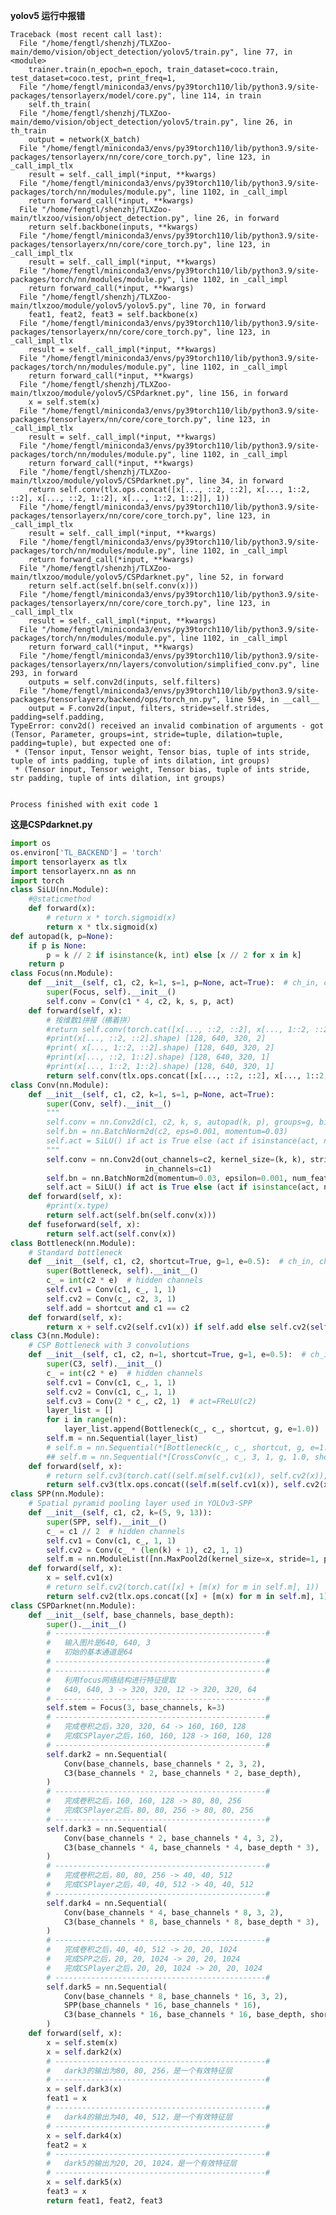 **yolov5 运行中报错** 

    Traceback (most recent call last):
      File "/home/fengtl/shenzhj/TLXZoo-main/demo/vision/object_detection/yolov5/train.py", line 77, in <module>
        trainer.train(n_epoch=n_epoch, train_dataset=coco.train, test_dataset=coco.test, print_freq=1,
      File "/home/fengtl/miniconda3/envs/py39torch110/lib/python3.9/site-packages/tensorlayerx/model/core.py", line 114, in train
        self.th_train(
      File "/home/fengtl/shenzhj/TLXZoo-main/demo/vision/object_detection/yolov5/train.py", line 26, in th_train
        output = network(X_batch)
      File "/home/fengtl/miniconda3/envs/py39torch110/lib/python3.9/site-packages/tensorlayerx/nn/core/core_torch.py", line 123, in _call_impl_tlx
        result = self._call_impl(*input, **kwargs)
      File "/home/fengtl/miniconda3/envs/py39torch110/lib/python3.9/site-packages/torch/nn/modules/module.py", line 1102, in _call_impl
        return forward_call(*input, **kwargs)
      File "/home/fengtl/shenzhj/TLXZoo-main/tlxzoo/vision/object_detection.py", line 26, in forward
        return self.backbone(inputs, **kwargs)
      File "/home/fengtl/miniconda3/envs/py39torch110/lib/python3.9/site-packages/tensorlayerx/nn/core/core_torch.py", line 123, in _call_impl_tlx
        result = self._call_impl(*input, **kwargs)
      File "/home/fengtl/miniconda3/envs/py39torch110/lib/python3.9/site-packages/torch/nn/modules/module.py", line 1102, in _call_impl
        return forward_call(*input, **kwargs)
      File "/home/fengtl/shenzhj/TLXZoo-main/tlxzoo/module/yolov5/yolov5.py", line 70, in forward
        feat1, feat2, feat3 = self.backbone(x)
      File "/home/fengtl/miniconda3/envs/py39torch110/lib/python3.9/site-packages/tensorlayerx/nn/core/core_torch.py", line 123, in _call_impl_tlx
        result = self._call_impl(*input, **kwargs)
      File "/home/fengtl/miniconda3/envs/py39torch110/lib/python3.9/site-packages/torch/nn/modules/module.py", line 1102, in _call_impl
        return forward_call(*input, **kwargs)
      File "/home/fengtl/shenzhj/TLXZoo-main/tlxzoo/module/yolov5/CSPdarknet.py", line 156, in forward
        x = self.stem(x)
      File "/home/fengtl/miniconda3/envs/py39torch110/lib/python3.9/site-packages/tensorlayerx/nn/core/core_torch.py", line 123, in _call_impl_tlx
        result = self._call_impl(*input, **kwargs)
      File "/home/fengtl/miniconda3/envs/py39torch110/lib/python3.9/site-packages/torch/nn/modules/module.py", line 1102, in _call_impl
        return forward_call(*input, **kwargs)
      File "/home/fengtl/shenzhj/TLXZoo-main/tlxzoo/module/yolov5/CSPdarknet.py", line 34, in forward
        return self.conv(tlx.ops.concat([x[..., ::2, ::2], x[..., 1::2, ::2], x[..., ::2, 1::2], x[..., 1::2, 1::2]], 1))
      File "/home/fengtl/miniconda3/envs/py39torch110/lib/python3.9/site-packages/tensorlayerx/nn/core/core_torch.py", line 123, in _call_impl_tlx
        result = self._call_impl(*input, **kwargs)
      File "/home/fengtl/miniconda3/envs/py39torch110/lib/python3.9/site-packages/torch/nn/modules/module.py", line 1102, in _call_impl
        return forward_call(*input, **kwargs)
      File "/home/fengtl/shenzhj/TLXZoo-main/tlxzoo/module/yolov5/CSPdarknet.py", line 52, in forward
        return self.act(self.bn(self.conv(x)))
      File "/home/fengtl/miniconda3/envs/py39torch110/lib/python3.9/site-packages/tensorlayerx/nn/core/core_torch.py", line 123, in _call_impl_tlx
        result = self._call_impl(*input, **kwargs)
      File "/home/fengtl/miniconda3/envs/py39torch110/lib/python3.9/site-packages/torch/nn/modules/module.py", line 1102, in _call_impl
        return forward_call(*input, **kwargs)
      File "/home/fengtl/miniconda3/envs/py39torch110/lib/python3.9/site-packages/tensorlayerx/nn/layers/convolution/simplified_conv.py", line 293, in forward
        outputs = self.conv2d(inputs, self.filters)
      File "/home/fengtl/miniconda3/envs/py39torch110/lib/python3.9/site-packages/tensorlayerx/backend/ops/torch_nn.py", line 594, in __call__
        output = F.conv2d(input, filters, stride=self.strides, padding=self.padding,
    TypeError: conv2d() received an invalid combination of arguments - got (Tensor, Parameter, groups=int, stride=tuple, dilation=tuple, padding=tuple), but expected one of:
     * (Tensor input, Tensor weight, Tensor bias, tuple of ints stride, tuple of ints padding, tuple of ints dilation, int groups)
     * (Tensor input, Tensor weight, Tensor bias, tuple of ints stride, str padding, tuple of ints dilation, int groups)


    Process finished with exit code 1


**这是CSPdarknet.py**

```python
import os
os.environ['TL_BACKEND'] = 'torch'
import tensorlayerx as tlx
import tensorlayerx.nn as nn
import torch
class SiLU(nn.Module):
    #@staticmethod
    def forward(x):
        # return x * torch.sigmoid(x)
        return x * tlx.sigmoid(x)
def autopad(k, p=None):
    if p is None:
        p = k // 2 if isinstance(k, int) else [x // 2 for x in k]
    return p
class Focus(nn.Module):
    def __init__(self, c1, c2, k=1, s=1, p=None, act=True):  # ch_in, ch_out, kernel, stride, padding, groups
        super(Focus, self).__init__()
        self.conv = Conv(c1 * 4, c2, k, s, p, act)
    def forward(self, x):
        # 按维数1拼接（横着拼）
        #return self.conv(torch.cat([x[..., ::2, ::2], x[..., 1::2, ::2], x[..., ::2, 1::2], x[..., 1::2, 1::2]], 1))
        #print(x[..., ::2, ::2].shape) [128, 640, 320, 2]
        #print( x[..., 1::2, ::2].shape) [128, 640, 320, 2]
        #print(x[..., ::2, 1::2].shape) [128, 640, 320, 1]
        #print(x[..., 1::2, 1::2].shape) [128, 640, 320, 1]
        return self.conv(tlx.ops.concat([x[..., ::2, ::2], x[..., 1::2, ::2], x[..., ::2, 1::2], x[..., 1::2, 1::2]], 1))
class Conv(nn.Module):
    def __init__(self, c1, c2, k=1, s=1, p=None, act=True):
        super(Conv, self).__init__()
        """
        self.conv = nn.Conv2d(c1, c2, k, s, autopad(k, p), groups=g, bias=False)
        self.bn = nn.BatchNorm2d(c2, eps=0.001, momentum=0.03)
        self.act = SiLU() if act is True else (act if isinstance(act, nn.Module) else nn.Identity())
        """
        self.conv = nn.Conv2d(out_channels=c2, kernel_size=(k, k), stride=(s, s), padding=(p, p), b_init=None,
                              in_channels=c1)
        self.bn = nn.BatchNorm2d(momentum=0.03, epsilon=0.001, num_features=c2)
        self.act = SiLU() if act is True else (act if isinstance(act, nn.Module) else nn.Identity())
    def forward(self, x):
        #print(x.type)
        return self.act(self.bn(self.conv(x)))
    def fuseforward(self, x):
        return self.act(self.conv(x))
class Bottleneck(nn.Module):
    # Standard bottleneck
    def __init__(self, c1, c2, shortcut=True, g=1, e=0.5):  # ch_in, ch_out, shortcut, groups, expansion
        super(Bottleneck, self).__init__()
        c_ = int(c2 * e)  # hidden channels
        self.cv1 = Conv(c1, c_, 1, 1)
        self.cv2 = Conv(c_, c2, 3, 1)
        self.add = shortcut and c1 == c2
    def forward(self, x):
        return x + self.cv2(self.cv1(x)) if self.add else self.cv2(self.cv1(x))
class C3(nn.Module):
    # CSP Bottleneck with 3 convolutions
    def __init__(self, c1, c2, n=1, shortcut=True, g=1, e=0.5):  # ch_in, ch_out, number, shortcut, groups, expansion
        super(C3, self).__init__()
        c_ = int(c2 * e)  # hidden channels
        self.cv1 = Conv(c1, c_, 1, 1)
        self.cv2 = Conv(c1, c_, 1, 1)
        self.cv3 = Conv(2 * c_, c2, 1)  # act=FReLU(c2)
        layer_list = []
        for i in range(n):
            layer_list.append(Bottleneck(c_, c_, shortcut, g, e=1.0))
        self.m = nn.Sequential(layer_list)
        # self.m = nn.Sequential(*[Bottleneck(c_, c_, shortcut, g, e=1.0) for _ in range(n)])
        ## self.m = nn.Sequential(*[CrossConv(c_, c_, 3, 1, g, 1.0, shortcut) for _ in range(n)])
    def forward(self, x):
        # return self.cv3(torch.cat((self.m(self.cv1(x)), self.cv2(x)), dim=1))
        return self.cv3(tlx.ops.concat((self.m(self.cv1(x)), self.cv2(x)), dim=1))
class SPP(nn.Module):
    # Spatial pyramid pooling layer used in YOLOv3-SPP
    def __init__(self, c1, c2, k=(5, 9, 13)):
        super(SPP, self).__init__()
        c_ = c1 // 2  # hidden channels
        self.cv1 = Conv(c1, c_, 1, 1)
        self.cv2 = Conv(c_ * (len(k) + 1), c2, 1, 1)
        self.m = nn.ModuleList([nn.MaxPool2d(kernel_size=x, stride=1, padding=x // 2) for x in k])
    def forward(self, x):
        x = self.cv1(x)
        # return self.cv2(torch.cat([x] + [m(x) for m in self.m], 1))
        return self.cv2(tlx.ops.concat([x] + [m(x) for m in self.m], 1))
class CSPDarknet(nn.Module):
    def __init__(self, base_channels, base_depth):
        super().__init__()
        # -----------------------------------------------#
        #   输入图片是640, 640, 3
        #   初始的基本通道是64
        # -----------------------------------------------#
        # -----------------------------------------------#
        #   利用focus网络结构进行特征提取
        #   640, 640, 3 -> 320, 320, 12 -> 320, 320, 64
        # -----------------------------------------------#
        self.stem = Focus(3, base_channels, k=3)
        # -----------------------------------------------#
        #   完成卷积之后，320, 320, 64 -> 160, 160, 128
        #   完成CSPlayer之后，160, 160, 128 -> 160, 160, 128
        # -----------------------------------------------#
        self.dark2 = nn.Sequential(
            Conv(base_channels, base_channels * 2, 3, 2),
            C3(base_channels * 2, base_channels * 2, base_depth),
        )
        # -----------------------------------------------#
        #   完成卷积之后，160, 160, 128 -> 80, 80, 256
        #   完成CSPlayer之后，80, 80, 256 -> 80, 80, 256
        # -----------------------------------------------#
        self.dark3 = nn.Sequential(
            Conv(base_channels * 2, base_channels * 4, 3, 2),
            C3(base_channels * 4, base_channels * 4, base_depth * 3),
        )
        # -----------------------------------------------#
        #   完成卷积之后，80, 80, 256 -> 40, 40, 512
        #   完成CSPlayer之后，40, 40, 512 -> 40, 40, 512
        # -----------------------------------------------#
        self.dark4 = nn.Sequential(
            Conv(base_channels * 4, base_channels * 8, 3, 2),
            C3(base_channels * 8, base_channels * 8, base_depth * 3),
        )
        # -----------------------------------------------#
        #   完成卷积之后，40, 40, 512 -> 20, 20, 1024
        #   完成SPP之后，20, 20, 1024 -> 20, 20, 1024
        #   完成CSPlayer之后，20, 20, 1024 -> 20, 20, 1024
        # -----------------------------------------------#
        self.dark5 = nn.Sequential(
            Conv(base_channels * 8, base_channels * 16, 3, 2),
            SPP(base_channels * 16, base_channels * 16),
            C3(base_channels * 16, base_channels * 16, base_depth, shortcut=False),
        )
    def forward(self, x):
        x = self.stem(x)
        x = self.dark2(x)
        # -----------------------------------------------#
        #   dark3的输出为80, 80, 256，是一个有效特征层
        # -----------------------------------------------#
        x = self.dark3(x)
        feat1 = x
        # -----------------------------------------------#
        #   dark4的输出为40, 40, 512，是一个有效特征层
        # -----------------------------------------------#
        x = self.dark4(x)
        feat2 = x
        # -----------------------------------------------#
        #   dark5的输出为20, 20, 1024，是一个有效特征层
        # -----------------------------------------------#
        x = self.dark5(x)
        feat3 = x
        return feat1, feat2, feat3
```
